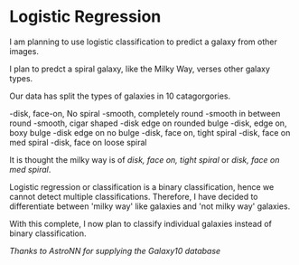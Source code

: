 # Logistic Regression

I am planning to use logistic classification to predict a galaxy from other images.

I plan to predct a spiral galaxy, like the Milky Way, verses other galaxy types. 

Our data has split the types of galaxies in 10 catagorgories. 

-disk, face-on, No spiral
-smooth, completely round
-smooth in between round
-smooth, cigar shaped
-disk edge on rounded bulge
-disk, edge on, boxy bulge
-disk edge on no bulge
-disk, face on, tight spiral 
-disk, face on med spiral
-disk, face on loose spiral

It is thought the milky way is of *disk, face on, tight spiral* or *disk, face on med spiral*.

Logistic regression or classification is a binary classification, hence we cannot detect multiple classifications. Therefore, I have decided to differentiate between 'milky way' like galaxies and 'not milky way' galaxies. 

With this complete, I now plan to classify individual galaxies instead of binary classification.  


*Thanks to AstroNN for supplying the Galaxy10 database*
